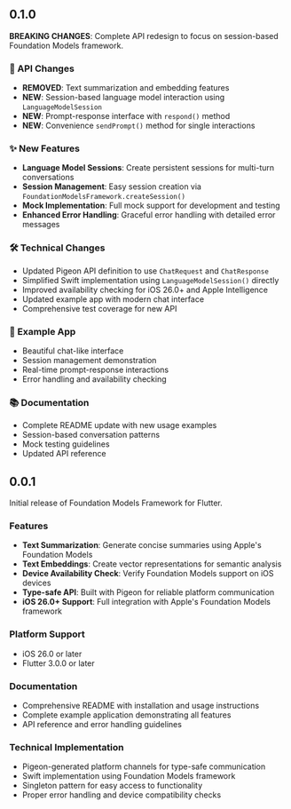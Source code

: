 ## 0.1.0

**BREAKING CHANGES**: Complete API redesign to focus on session-based Foundation Models framework.

### 🔄 API Changes
- **REMOVED**: Text summarization and embedding features
- **NEW**: Session-based language model interaction using `LanguageModelSession`
- **NEW**: Prompt-response interface with `respond()` method
- **NEW**: Convenience `sendPrompt()` method for single interactions

### ✨ New Features
- **Language Model Sessions**: Create persistent sessions for multi-turn conversations
- **Session Management**: Easy session creation via `FoundationModelsFramework.createSession()`
- **Mock Implementation**: Full mock support for development and testing
- **Enhanced Error Handling**: Graceful error handling with detailed error messages

### 🛠 Technical Changes
- Updated Pigeon API definition to use `ChatRequest` and `ChatResponse`
- Simplified Swift implementation using `LanguageModelSession()` directly
- Improved availability checking for iOS 26.0+ and Apple Intelligence
- Updated example app with modern chat interface
- Comprehensive test coverage for new API

### 📱 Example App
- Beautiful chat-like interface
- Session management demonstration
- Real-time prompt-response interactions
- Error handling and availability checking

### 📚 Documentation
- Complete README update with new usage examples
- Session-based conversation patterns
- Mock testing guidelines
- Updated API reference

## 0.0.1

Initial release of Foundation Models Framework for Flutter.

### Features
- **Text Summarization**: Generate concise summaries using Apple's Foundation Models
- **Text Embeddings**: Create vector representations for semantic analysis
- **Device Availability Check**: Verify Foundation Models support on iOS devices
- **Type-safe API**: Built with Pigeon for reliable platform communication
- **iOS 26.0+ Support**: Full integration with Apple's Foundation Models framework

### Platform Support
- iOS 26.0 or later
- Flutter 3.0.0 or later

### Documentation
- Comprehensive README with installation and usage instructions
- Complete example application demonstrating all features
- API reference and error handling guidelines

### Technical Implementation
- Pigeon-generated platform channels for type-safe communication
- Swift implementation using Foundation Models framework
- Singleton pattern for easy access to functionality
- Proper error handling and device compatibility checks
